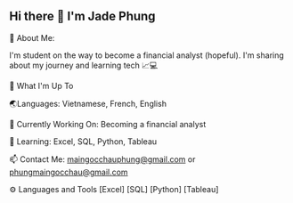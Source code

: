 ## Hi there 👋 I'm Jade Phung  

🌟 About Me:

I'm student on the way to become a financial analyst (hopeful). I'm sharing about my journey and learning tech 📈💻 

👩 What I'm Up To 

🌏Languages: Vietnamese, French, English 

🌱 Currently Working On: Becoming a financial analyst 

📘 Learning: Excel, SQL, Python, Tableau 

📫 Contact Me: maingocchauphung@gmail.com or phungmaingocchau@gmail.com 

⚙️ Languages and Tools [Excel] [SQL] [Python] [Tableau]

